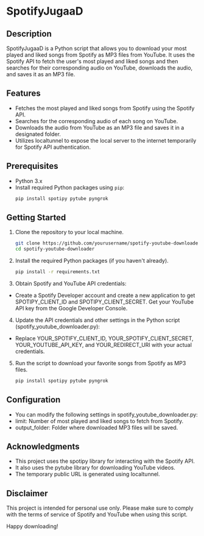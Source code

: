 # SpotifyJugaaD

## Description
SpotifyJugaaD is a Python script that allows you to download your most played and liked songs from Spotify as MP3 files from YouTube. It uses the Spotify API to fetch the user's most played and liked songs and then searches for their corresponding audio on YouTube, downloads the audio, and saves it as an MP3 file.

## Features
- Fetches the most played and liked songs from Spotify using the Spotify API.
- Searches for the corresponding audio of each song on YouTube.
- Downloads the audio from YouTube as an MP3 file and saves it in a designated folder.
- Utilizes localtunnel to expose the local server to the internet temporarily for Spotify API authentication.

## Prerequisites
- Python 3.x
- Install required Python packages using `pip`:
  ```bash
  pip install spotipy pytube pyngrok
  ```

## Getting Started
  1. Clone the repository to your local machine.
     ```bash
     git clone https://github.com/yourusername/spotify-youtube-downloader.git
     cd spotify-youtube-downloader
     ```
  2. Install the required Python packages (if you haven't already).
     ```bash
     pip install -r requirements.txt
     ```
  3. Obtain Spotify and YouTube API credentials:

  - Create a Spotify Developer account and create a new application to get SPOTIPY_CLIENT_ID and SPOTIPY_CLIENT_SECRET.
    Get your YouTube API key from the Google Developer Console.
  4. Update the API credentials and other settings in the Python script (spotify_youtube_downloader.py): 
  - Replace YOUR_SPOTIFY_CLIENT_ID, YOUR_SPOTIFY_CLIENT_SECRET, YOUR_YOUTUBE_API_KEY, and YOUR_REDIRECT_URI with your actual credentials.
  5. Run the script to download your favorite songs from Spotify as MP3 files.

      ```bash
      pip install spotipy pytube pyngrok
      ```
## Configuration
  - You can modify the following settings in spotify_youtube_downloader.py:
  - limit: Number of most played and liked songs to fetch from Spotify.
  - output_folder: Folder where downloaded MP3 files will be saved.

## Acknowledgments
  - This project uses the spotipy library for interacting with the Spotify API.
  - It also uses the pytube library for downloading YouTube videos.
  - The temporary public URL is generated using localtunnel.
## Disclaimer
  This project is intended for personal use only. Please make sure to comply with the terms of service of Spotify and YouTube when using this script.
  
  Happy downloading!
